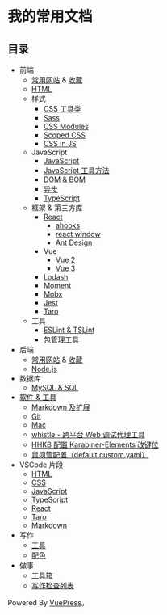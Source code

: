 # 我的常用文档
## 目录
* 前端
  * [常用网站](content/fe/link.md) & [收藏](content/fe/bookmark.md) 
  * [HTML](content/fe/html.md)
  * 样式 
    * [CSS 工具类](content/fe/style/css-util.md)
    * [Sass](content/fe/style/sass.md)
    * [CSS Modules](content/fe/style/css-modules.md)
    * [Scoped CSS](content/fe/style/scoped-css.md)
    * [CSS in JS](content/fe/style/css-in-js.md)
  * JavaScript
    * [JavaScript](content/fe/js/javascript.md)
    * [JavaScript 工具方法](content/fe/js/util.md)
    * [DOM & BOM](content/fe/js/DOM-BOM/README.md)
    * [异步](content/fe/js/async.md)
    * [TypeScript ](content/fe/js/ts/README.md)
  * 框架 & 第三方库
    * [React](content/fe/libs/react/README.md)
      * [ahooks](content/fe/libs/react/ahooks.md)
      * [react window](content/fe/libs/react/react-window.md)
      * [Ant Design](content/fe/libs/react/ant-design.md)
    * Vue
      * [Vue 2](content/fe/libs/vue/vue-2.md)
      * [Vue 3](content/fe/libs/vue/vue-3.md)
    * [Lodash](content/fe/libs/lodash.md)
    * [Moment](content/fe/libs/moment.md)
    * [Mobx](content/fe/libs/mobx.md)
    * [Jest](content/fe/libs/jest.md)
    * [Taro](content/fe/libs/taro/README.md)
  * 工具
    * [ESLint & TSLint](content/fe/tool/eslint.md)
    * [包管理工具](content/fe/tool/package-manage.md)
* 后端
  * [常用网站](content/backend/link.md) & [收藏](content/backend/bookmark.md)
  * [Node.js](content/backend/nodejs.md)
* 数据库
  * [MySQL & SQL](content/database/mysql.md)
* [软件 & 工具](content/software/README.md)
  * [Markdown 及扩展](content/software/markdown/README.md)
  * [Git](content/software/git.md)
  * [Mac](content/software/mac.md)
  * [whistle - 跨平台 Web 调试代理工具](content/software/whistle.md)
  * [HHKB 配置 Karabiner-Elements 改键位](content/software/hhkb.md)
  * [鼠须管配置（default.custom.yaml）](content/software/rime.md)
* VSCode 片段
  * [HTML](content/fe/html/0-snippet.md)
  * [CSS](content/fe/style/0-snippet.md)
  * [JavaScript](content/fe/js/0-snippet.md)
  * [TypeScript](content/fe/js/ts/0-snippet.md)
  * [React](content/fe/libs/react/0-snippet.md)
  * [Taro](content/fe/libs/taro/0-snippet.md)
  * [Markdown](content/software/markdown/0-snippet.md)
* 写作
  * [工具](content/write/tools.md)
  * [配色](content/write/palette/README.md)
* 做事
  * [工具箱](content/do/tools/README.md)
  * [写作检查列表](content/do/write.md)

Powered By [VuePress](https://vuepress.vuejs.org/zh/)。